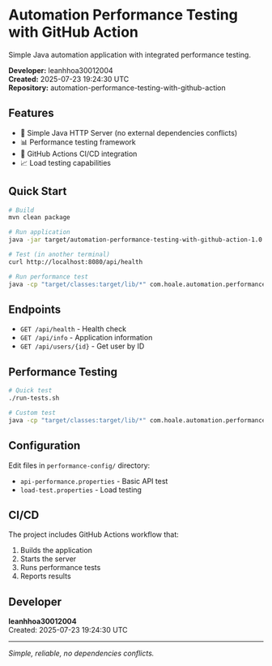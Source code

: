 # Automation Performance Testing with GitHub Action

Simple Java automation application with integrated performance testing.

**Developer:** leanhhoa30012004  
**Created:** 2025-07-23 19:24:30 UTC  
**Repository:** automation-performance-testing-with-github-action

## Features

- 🚀 Simple Java HTTP Server (no external dependencies conflicts)
- 📊 Performance testing framework
- 🔄 GitHub Actions CI/CD integration
- 📈 Load testing capabilities

## Quick Start

```bash
# Build
mvn clean package

# Run application
java -jar target/automation-performance-testing-with-github-action-1.0.0-jar-with-dependencies.jar

# Test (in another terminal)
curl http://localhost:8080/api/health

# Run performance test
java -cp "target/classes:target/lib/*" com.hoale.automation.performance.Main performance-config/api-performance.properties
```

## Endpoints

- `GET /api/health` - Health check
- `GET /api/info` - Application information
- `GET /api/users/{id}` - Get user by ID

## Performance Testing

```bash
# Quick test
./run-tests.sh

# Custom test
java -cp "target/classes:target/lib/*" com.hoale.automation.performance.Main your-config.properties
```

## Configuration

Edit files in `performance-config/` directory:
- `api-performance.properties` - Basic API test
- `load-test.properties` - Load testing

## CI/CD

The project includes GitHub Actions workflow that:
1. Builds the application
2. Starts the server
3. Runs performance tests
4. Reports results

## Developer

**leanhhoa30012004**  
Created: 2025-07-23 19:24:30 UTC

---

*Simple, reliable, no dependencies conflicts.*